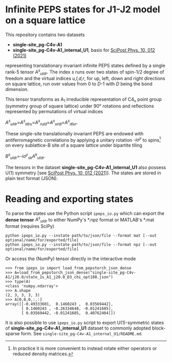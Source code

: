 # Infinite PEPS states for J1-J2 model on a square lattice

This repository contains two datasets

* **single-site_pg-C4v-A1**
* **single-site_pg-C4v-A1_internal_U1**, basis for [SciPost Phys. 10, 012 (2021)](https://scipost.org/SciPostPhys.10.1.012)
 
representing translationary invariant infinite PEPS states defined by a single rank-5 tensor *A<sup>s</sup><sub>uldr</sub>*.
The index *s* runs over two states of spin-1/2 degree of freedom and the virtual indices *u,l,d,r*, for up, left, down and right directions on square lattice, run over values 
from 0 to *D*-1 with *D* being the bond dimension.

This tensor transforms as A<sub>1</sub> irreducible representation of C4<sub>v</sub> point group (symmetry group of square lattice) 
under 90° rotations and reflections represented by permutations of virtual indices

*A<sup>s</sup><sub>uldr</sub>*=*A<sup>s</sup><sub>ldru</sub>*=*A<sup>s</sup><sub>ruld</sub>*=*A<sup>s</sup><sub>urdl</sub>*=*A<sup>s</sup><sub>dlur</sub>*.

These single-site translationally invariant PEPS are endowed with antiferromagnetic correlations by
applying a unitary rotation *-iσ<sup>y</sup>* to spins[^1] on every sublattice-B site of a square lattice under bipartite tiling

*B<sup>s</sup><sub>uldr</sub>*=*-iσ<sup>y</sup><sub>sk</sub>A<sup>k</sup><sub>uldr</sub>*.

The tensors in the dataset **single-site_pg-C4v-A1_internal_U1** also possess U(1) symmetry [see [SciPost Phys. 10, 012 (2021)](https://scipost.org/SciPostPhys.10.1.012)]. 
The states are stored in plain text format (JSON).

# Reading and exporting states

To parse the states use the Python script ``ipeps_io.py`` which can export 
the **dense tensor** *A<sup>s</sup><sub>uldr</sub>* to either NumPy's *.npz format or MATLAB's *.mat format (requires SciPy)

```
python ipeps_io.py --instate path/to/json/file --format mat [--out optional/name/for/exported/file]
python ipeps_io.py --instate path/to/json/file --format npz [--out optional/name/for/exported/file]
```

Or access the (NumPy) tensor directly in the interactive mode

```
>>> from ipeps_io import load_from_pepstorch_json_dense
>>> A=load_from_pepstorch_json_dense("single-site_pg-C4v-A1/j20.0/state_1s_A1_j20.0_D3_chi_opt108.json")
>>> type(A)
<class 'numpy.ndarray'>
>>> A.shape
(2, 3, 3, 3, 3)
>>> A[0,0,0,:,:]
array([[-0.49333601,  0.1460243 ,  0.03569442],
       [ 0.1460243 , -0.26334648, -0.01241685],
       [ 0.03569442, -0.01241685,  0.40762404]])
``` 

It is also possible to use ``ipeps_io.py`` script to export U(1)-symmetric states of **single-site_pg-C4v-A1_internal_U1** dataset to commonly adopted
block-sparse form. See ``single-site_pg-C4v-A1_internal_U1/README.md``.

[^1]: In practice it is more convenient to instead rotate either operators or reduced density matrices.